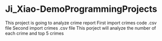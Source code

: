 # Ji_Xiao-DemoProgrammingProjects

This project is going to analyze crime report
First import crimes code .csv file
Second import crimes .csv file
This porject will analyze the number of each crime and top 5 crimes
